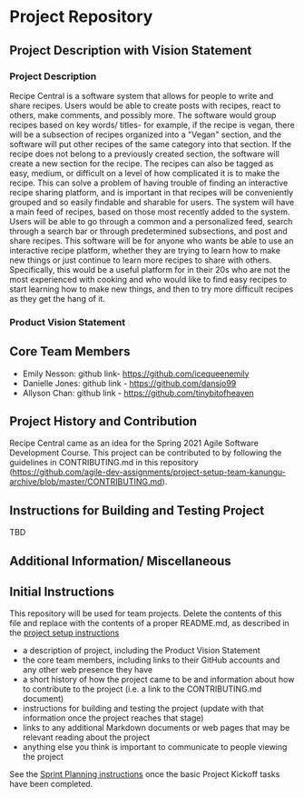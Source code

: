 # Project Repository

## Project Description with Vision Statement

### Project Description

Recipe Central is a software system that allows for people to write and share recipes. Users would be able to create posts with recipes, react to others, make comments, and possibly more. The software would group recipes based on key words/ titles- for example, if the recipe is vegan, there will be a subsection of recipes organized into a "Vegan" section, and the software will put other recipes of the same category into that section. If the recipe does not belong to a previously created section, the software will create a new section for the recipe. The recipes can also be tagged as easy, medium, or difficult on a level of how complicated it is to make the recipe. This can solve a problem of having trouble of finding an interactive recipe sharing platform, and is important in that recipes will be conveniently grouped and so easily findable and sharable for users. The system will have a main feed of recipes, based on those most recently added to the system. Users will be able to go through a common and a personalized feed, search through a search bar or through predetermined subsections, and post and share recipes. This software will be for anyone who wants be able to use an interactive recipe platform, whether they are trying to learn how to make new things or just continue to learn more recipes to share with others. Specifically, this would be a useful platform for in their 20s who are not the most experienced with cooking and who would like to find easy recipes to start learning how to make new things, and then to try more difficult recipes as they get the hang of it.

### Product Vision Statement




## Core Team Members

- Emily Nesson: github link- https://github.com/icequeenemily
- Danielle Jones: github link - https://github.com/dansjo99
- Allyson Chan: github link - https://github.com/tinybitofheaven

## Project History and Contribution

Recipe Central came as an idea for the Spring 2021 Agile Software Development Course. This project can be contributed to by following the guidelines in CONTRIBUTING.md in this repository (https://github.com/agile-dev-assignments/project-setup-team-kanungu-archive/blob/master/CONTRIBUTING.md).

## Instructions for Building and Testing Project

TBD

## Additional Information/ Miscellaneous




## Initial Instructions

This repository will be used for team projects. Delete the contents of this file and replace with the contents of a proper README.md, as described in the [project setup instructions](./project-setup-instructions.md)

- a description of project, including the Product Vision Statement
- the core team members, including links to their GitHub accounts and any other web presence they have
- a short history of how the project came to be and information about how to contribute to the project (i.e. a link to the CONTRIBUTING.md document)
- instructions for building and testing the project (update with that information once the project reaches that stage)
- links to any additional Markdown documents or web pages that may be relevant reading about the project
- anything else you think is important to communicate to people viewing the project

See the [Sprint Planning instructions](./sprint-planning-instructions.md) once the basic Project Kickoff tasks have been completed.
